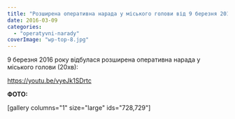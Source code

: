 ```yaml
---
title: "Розширена оперативна нарада у міського голови від 9 березня 2016 року"
date: 2016-03-09
categories: 
  - "operatyvni-narady"
coverImage: "wp-top-8.jpg"
---
```


9 березня 2016 року відбулася розширена оперативна нарада у міського голови (20хв):<!--more-->

https://youtu.be/vyeJk1SDrtc

**ФОТО:**

\[gallery columns="1" size="large" ids="728,729"\]
